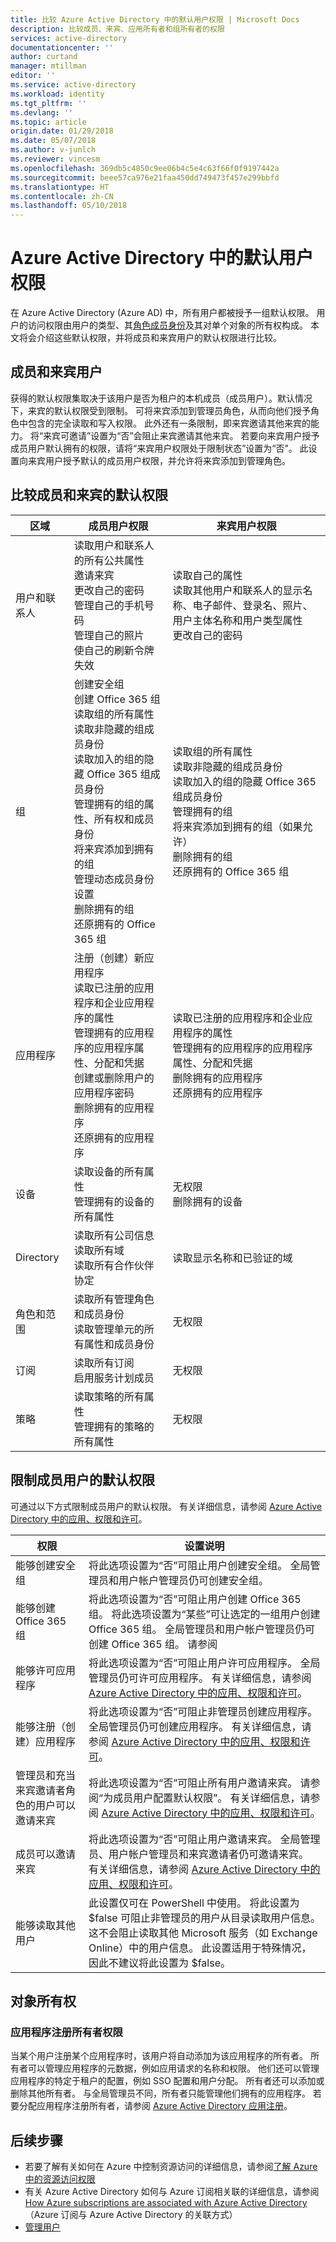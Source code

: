 ```yaml
---
title: 比较 Azure Active Directory 中的默认用户权限 | Microsoft Docs
description: 比较成员、来宾、应用所有者和组所有者的权限
services: active-directory
documentationcenter: ''
author: curtand
manager: mtillman
editor: ''
ms.service: active-directory
ms.workload: identity
ms.tgt_pltfrm: ''
ms.devlang: ''
ms.topic: article
origin.date: 01/29/2018
ms.date: 05/07/2018
ms.author: v-junlch
ms.reviewer: vincesm
ms.openlocfilehash: 369db5c4850c9ee06b4c5e4c63f66f0f9197442a
ms.sourcegitcommit: beee57ca976e21faa450dd749473f457e299bbfd
ms.translationtype: HT
ms.contentlocale: zh-CN
ms.lasthandoff: 05/10/2018
---
```

# <a name="default-user-permissions-in-azure-active-directory"></a>Azure Active Directory 中的默认用户权限

在 Azure Active Directory (Azure AD) 中，所有用户都被授予一组默认权限。 用户的访问权限由用户的类型、其[角色成员身份](/active-directory/active-directory-users-assign-role-azure-portal)及其对单个对象的所有权构成。 本文将会介绍这些默认权限，并将成员和来宾用户的默认权限进行比较。

## <a name="member-and-guest-users"></a>成员和来宾用户
获得的默认权限集取决于该用户是否为租户的本机成员（成员用户）。默认情况下，来宾的默认权限受到限制。 可将来宾添加到管理员角色，从而向他们授予角色中包含的完全读取和写入权限。 此外还有一条限制，即来宾邀请其他来宾的能力。 将“来宾可邀请”设置为“否”会阻止来宾邀请其他来宾。  若要向来宾用户授予成员用户默认拥有的权限，请将“来宾用户权限处于限制状态”设置为“否”。 此设置向来宾用户授予默认的成员用户权限，并允许将来宾添加到管理角色。

## <a name="compare-member-and-guest-default-permissions"></a>比较成员和来宾的默认权限

**区域** | **成员用户权限** | **来宾用户权限**
------------ | --------- | ----------
用户和联系人 | 读取用户和联系人的所有公共属性<br>邀请来宾<br>更改自己的密码<br>管理自己的手机号码<br>管理自己的照片<br>使自己的刷新令牌失效 | 读取自己的属性<br>读取其他用户和联系人的显示名称、电子邮件、登录名、照片、用户主体名称和用户类型属性<br>更改自己的密码
组   | 创建安全组<br>创建 Office 365 组<br>读取组的所有属性<br>读取非隐藏的组成员身份<br>读取加入的组的隐藏 Office 365 组成员身份<br>管理拥有的组的属性、所有权和成员身份<br>将来宾添加到拥有的组<br>管理动态成员身份设置<br>删除拥有的组<br>还原拥有的 Office 365 组 | 读取组的所有属性<br>读取非隐藏的组成员身份<br>读取加入的组的隐藏 Office 365 组成员身份<br>管理拥有的组<br>将来宾添加到拥有的组（如果允许）<br>删除拥有的组<br>还原拥有的 Office 365 组           
应用程序 | 注册（创建）新应用程序<br>读取已注册的应用程序和企业应用程序的属性<br>管理拥有的应用程序的应用程序属性、分配和凭据<br>创建或删除用户的应用程序密码<br>删除拥有的应用程序<br>还原拥有的应用程序 | 读取已注册的应用程序和企业应用程序的属性<br>管理拥有的应用程序的应用程序属性、分配和凭据<br>删除拥有的应用程序<br>还原拥有的应用程序
设备 | 读取设备的所有属性<br>管理拥有的设备的所有属性<br> | 无权限<br>删除拥有的设备<br>
Directory | 读取所有公司信息<br>读取所有域<br>读取所有合作伙伴协定 | 读取显示名称和已验证的域
角色和范围 | 读取所有管理角色和成员身份<br>读取管理单元的所有属性和成员身份 | 无权限              
订阅 | 读取所有订阅<br>启用服务计划成员 | 无权限
策略 | 读取策略的所有属性<br>管理拥有的策略的所有属性 | 无权限

## <a name="to-restrict-the-default-permissions-for-member-users"></a>限制成员用户的默认权限


可通过以下方式限制成员用户的默认权限。 有关详细信息，请参阅 [Azure Active Directory 中的应用、权限和许可](active-directory-apps-permissions-consent.md)。

权限 | 设置说明
---------- | ------------
能够创建安全组 | 将此选项设置为“否”可阻止用户创建安全组。 全局管理员和用户帐户管理员仍可创建安全组。 
能够创建 Office 365 组 | 将此选项设置为“否”可阻止用户创建 Office 365 组。 将此选项设置为“某些”可让选定的一组用户创建 Office 365 组。 全局管理员和用户帐户管理员仍可创建 Office 365 组。 请参阅 
能够许可应用程序 | 将此选项设置为“否”可阻止用户许可应用程序。 全局管理员仍可许可应用程序。 有关详细信息，请参阅 [Azure Active Directory 中的应用、权限和许可](active-directory-apps-permissions-consent.md)。
能够注册（创建）应用程序 | 将此选项设置为“否”可阻止非管理员创建应用程序。 全局管理员仍可创建应用程序。 有关详细信息，请参阅 [Azure Active Directory 中的应用、权限和许可](active-directory-apps-permissions-consent.md)。
管理员和充当来宾邀请者角色的用户可以邀请来宾 | 将此选项设置为“否”可阻止所有用户邀请来宾。 请参阅“为成员用户配置默认权限”。 有关详细信息，请参阅 [Azure Active Directory 中的应用、权限和许可](active-directory-apps-permissions-consent.md)。
成员可以邀请来宾 | 将此选项设置为“否”可阻止用户邀请来宾。 全局管理员、用户帐户管理员和来宾邀请者仍可邀请来宾。 有关详细信息，请参阅 [Azure Active Directory 中的应用、权限和许可](active-directory-apps-permissions-consent.md)。
能够读取其他用户 | 此设置仅可在 PowerShell 中使用。 将此设置为 $false 可阻止非管理员的用户从目录读取用户信息。 这不会阻止读取其他 Microsoft 服务（如 Exchange Online）中的用户信息。 此设置适用于特殊情况，因此不建议将此设置为 $false。

## <a name="object-ownership"></a>对象所有权

### <a name="application-registration-owner-permissions"></a>应用程序注册所有者权限
当某个用户注册某个应用程序时，该用户将自动添加为该应用程序的所有者。 所有者可以管理应用程序的元数据，例如应用请求的名称和权限。 他们还可以管理应用程序的特定于租户的配置，例如 SSO 配置和用户分配。 所有者还可以添加或删除其他所有者。 与全局管理员不同，所有者只能管理他们拥有的应用程序。 若要分配应用程序注册所有者，请参阅 [Azure Active Directory 应用注册](active-directory-app-registration.md)。

<!-- ### Enterprise application owner permissions

When a user adds a new enterprise application, they are automatically added as an owner for the tenant-specific configuration of the application. As an owner, they can manage the tenant-specific configuration of the application, such as the SSO configuration, provisioning, and user assignments. An owner can also add or remove other owners. Unlike Global Administrators, owners can manage only the applications they own. <!--To assign an enterprise application owner, see *Assigning Owners for an Application*.-->


## <a name="next-steps"></a>后续步骤

- 若要了解有关如何在 Azure 中控制资源访问的详细信息，请参阅[了解 Azure 中的资源访问权限](../role-based-access-control/rbac-and-directory-admin-roles.md)
- 有关 Azure Active Directory 如何与 Azure 订阅相关联的详细信息，请参阅 [How Azure subscriptions are associated with Azure Active Directory](active-directory-how-subscriptions-associated-directory.md)（Azure 订阅与 Azure Active Directory 的关联方式）
- [管理用户](active-directory-create-users.md)

<!-- Update_Description: wording update -->